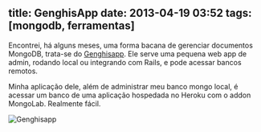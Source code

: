 title: GenghisApp
date: 2013-04-19 03:52 
tags: [mongodb, ferramentas]
---

Encontrei, há alguns meses, uma forma bacana de gerenciar documentos MongoDB, trata-se do [Genghisapp][1]. Ele serve uma pequena web app de admin, rodando local ou integrando com Rails, e pode acessar bancos remotos. 

Minha aplicação dele, além de administrar meu banco mongo local, é acessar um banco de uma aplicação hospedada no Heroku com o addon MongoLab. Realmente fácil.


![Genghisapp](http://genghisapp.com/screenshots/15.png)

[1]: http://genghisapp.com